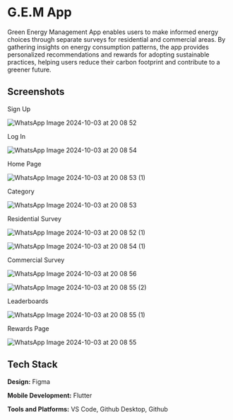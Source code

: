 
# G.E.M App

Green Energy Management App enables users to make informed energy choices through separate surveys for residential and commercial areas. By gathering insights on energy consumption patterns, the app provides personalized recommendations and rewards for adopting sustainable practices, helping users reduce their carbon footprint and contribute to a greener future.


## Screenshots

Sign Up

![WhatsApp Image 2024-10-03 at 20 08 52](https://github.com/user-attachments/assets/bce2d3b0-ba33-4cbf-b43e-c57626b9f67f)

Log In

![WhatsApp Image 2024-10-03 at 20 08 54](https://github.com/user-attachments/assets/035216b3-13a2-4238-9b0a-838415a3d3a8)

Home Page

![WhatsApp Image 2024-10-03 at 20 08 53 (1)](https://github.com/user-attachments/assets/3a0bdca2-0ea2-4eb2-af96-58d6d4671657)

Category 

![WhatsApp Image 2024-10-03 at 20 08 53](https://github.com/user-attachments/assets/ec31b56a-e43b-4604-879d-fd4dbed0867c)

Residential Survey

![WhatsApp Image 2024-10-03 at 20 08 52 (1)](https://github.com/user-attachments/assets/42cc33f6-4064-4abc-ac50-0dee8d12f7e0)

![WhatsApp Image 2024-10-03 at 20 08 54 (1)](https://github.com/user-attachments/assets/a347cca1-211b-4dd2-bb1f-740af0a269b6)

Commercial Survey

![WhatsApp Image 2024-10-03 at 20 08 56](https://github.com/user-attachments/assets/5d2c0ef3-742f-40f5-9d0d-763753ee8d47)

![WhatsApp Image 2024-10-03 at 20 08 55 (2)](https://github.com/user-attachments/assets/0833e3d6-9416-4a62-a82e-5c56b00eeea5)

Leaderboards

![WhatsApp Image 2024-10-03 at 20 08 55 (1)](https://github.com/user-attachments/assets/a4640cad-fecb-48c8-99fa-1add2ea491f3)

Rewards Page

![WhatsApp Image 2024-10-03 at 20 08 55](https://github.com/user-attachments/assets/eabf27a9-c1be-4c9c-b4ae-6df534fa9bf0)






## Tech Stack

**Design:** Figma

**Mobile Development:** Flutter

**Tools and Platforms:** VS Code, Github Desktop, Github

